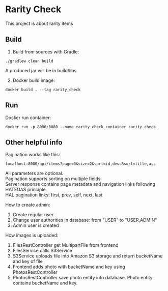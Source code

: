 # Rarity Check
This project is about rarity items

## Build
1. Build from sources with Gradle:
```
./gradlew clean build
```
A produced jar will be in build/libs

2. Docker build image:
```
docker build . --tag rarity_check
```

## Run
Docker run container:
```
docker run -p 8080:8080 --name rarity_check_container rarity_check
```

## Other helpful info
Pagination works like this:
```
localhost:8080/api/items?page=3&size=2&sort=id,desc&sort=title,asc
```
All parameters are optional.  
Pagination supports sorting on multiple fields.  
Server response contains page metadata and navigation links following HATEOAS principle.  
HAL pagination links: first, prev, self, next, last

How to create admin: 
1. Create regular user 
2. Change user authorities in database: from "USER" to "USER,ADMIN" 
3. Admin user is created 

How images is uploaded:
1. FilesRestController get MultipartFile from frontend
2. FilesService calls S3Service
3. S3Service uploads file into Amazon S3 storage and return bucketName and key of file
4. Frontend adds photo with bucketName and key using PhotosRestController
5. PhotosRestController save photo entity into database. Photo entity contains bucketName and key.